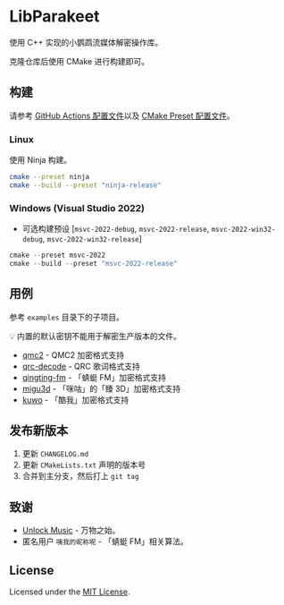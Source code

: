 # LibParakeet

使用 C++ 实现的小鹦鹉流媒体解密操作库。

克隆仓库后使用 CMake 进行构建即可。

## 构建

请参考 [GitHub Actions 配置文件](./github/workflows/)以及 [CMake Preset 配置文件](./CMakePresets.json)。

### Linux

使用 Ninja 构建。

```bash
cmake --preset ninja
cmake --build --preset "ninja-release" 
```

### Windows (Visual Studio 2022)

- 可选构建预设 [`msvc-2022-debug`, `msvc-2022-release`, `msvc-2022-win32-debug`, `msvc-2022-win32-release`]

```ps1
cmake --preset msvc-2022
cmake --build --preset "msvc-2022-release" 
```

## 用例

参考 `examples` 目录下的子项目。

💡 内置的默认密钥不能用于解密生产版本的文件。

- [qmc2](./examples/qmc2/README.MD) - QMC2 加密格式支持
- [qrc-decode](./examples/qrc/README.MD) - QRC 歌词格式支持
- [qingting-fm](./examples/qingting-fm/README.MD) - 「蜻蜓 FM」加密格式支持
- [migu3d](./examples/migu3d/README.MD) - 「咪咕」的「臻 3D」加密格式支持
- [kuwo](./examples/kuwo/README.MD) - 「酷我」加密格式支持

## 发布新版本

1. 更新 `CHANGELOG.md`
2. 更新 `CMakeLists.txt` 声明的版本号
3. 合并到主分支，然后打上 `git tag`

## 致谢

- [Unlock Music](https://unlock-music.dev/) - 万物之始。
- 匿名用户 `咦我的昵称呢` - 「蜻蜓 FM」相关算法。

## License

Licensed under the [MIT License](LICENSE.txt).

